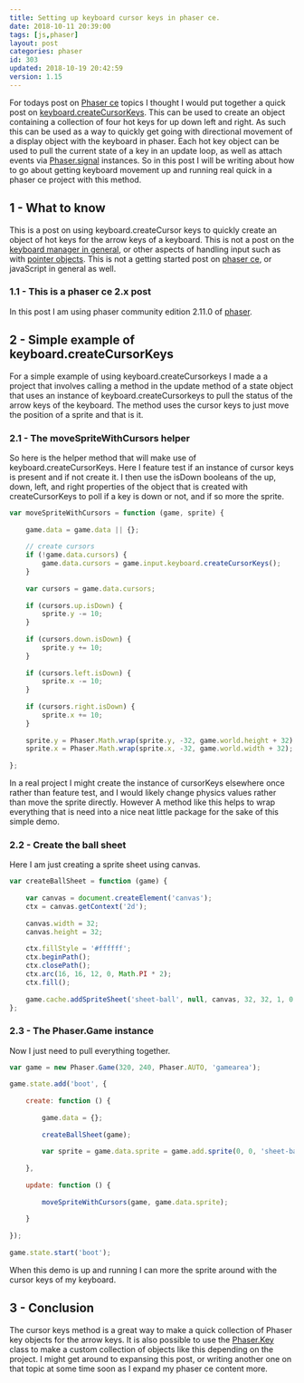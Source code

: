 ```yaml
---
title: Setting up keyboard cursor keys in phaser ce.
date: 2018-10-11 20:39:00
tags: [js,phaser]
layout: post
categories: phaser
id: 303
updated: 2018-10-19 20:42:59
version: 1.15
---
```


For todays post on [Phaser ce](https://photonstorm.github.io/phaser-ce/) topics I thought I would put together a quick post on [keyboard.createCursorKeys](https://photonstorm.github.io/phaser-ce/Phaser.Keyboard.html#createCursorKeys). This can be used to create an object containing a collection of four hot keys for up down left and right. As such this can be used as a way to quickly get going with directional movement of a display object with the keyboard in phaser. Each hot key object can be used to pull the current state of a key in an update loop, as well as attach events via [Phaser.signal](/2018/10/04/phaser-signal/) instances. So in this post I will be writing about how to go about getting keyboard movement up and running real quick in a phaser ce project with this method.

<!-- more -->

## 1 - What to know

This is a post on using keyboard.createCursor keys to quickly create an object of hot keys for the arrow keys of a keyboard. This is not a post on the [keyboard manager in general](/2017/10/13/phaser-gameobj-input-keyboard/), or other aspects of handling input such as with [pointer objects](/2017/10/17/phaser-input-pointer-objects/). This is not a getting started post on [phaser ce](/2017/10/04/phaser-getting-started/), or javaScript in general as well.

### 1.1 - This is a phaser ce 2.x post

In this post I am using phaser community edition 2.11.0 of [phaser](https://phaser.io/).

## 2 - Simple example of keyboard.createCursorKeys 

For a simple example of using keyboard.createCursorkeys I made a a project that involves calling a method in the update method of a state object that uses an instance of keyboard.createCursorkeys to pull the status of the arrow keys of the keyboard. The method uses the cursor keys to just move the position of a sprite and that is it.


### 2.1 - The moveSpriteWithCursors helper

So here is the helper method that will make use of keyboard.createCursorKeys. Here I feature test if an instance of cursor keys is present and if not create it. I then use the isDown booleans of the up, down, left, and right properties of the object that is created with createCursorKeys to poll if a key is down or not, and if so more the sprite.

```js
var moveSpriteWithCursors = function (game, sprite) {
 
    game.data = game.data || {};
 
    // create cursors
    if (!game.data.cursors) {
        game.data.cursors = game.input.keyboard.createCursorKeys();
    }
 
    var cursors = game.data.cursors;
 
    if (cursors.up.isDown) {
        sprite.y -= 10;
    }
 
    if (cursors.down.isDown) {
        sprite.y += 10;
    }
 
    if (cursors.left.isDown) {
        sprite.x -= 10;
    }
 
    if (cursors.right.isDown) {
        sprite.x += 10;
    }
 
    sprite.y = Phaser.Math.wrap(sprite.y, -32, game.world.height + 32);
    sprite.x = Phaser.Math.wrap(sprite.x, -32, game.world.width + 32);
 
};
```

In a real project I might create the instance of cursorKeys elsewhere once rather than feature test, and I would likely change physics values rather than move the sprite directly. However A method like this helps to wrap everything that is need into a nice neat little package for the sake of this simple demo.

### 2.2 - Create the ball sheet

Here I am just creating a sprite sheet using canvas.

```js
var createBallSheet = function (game) {
 
    var canvas = document.createElement('canvas');
    ctx = canvas.getContext('2d');
 
    canvas.width = 32;
    canvas.height = 32;
 
    ctx.fillStyle = '#ffffff';
    ctx.beginPath();
    ctx.closePath();
    ctx.arc(16, 16, 12, 0, Math.PI * 2);
    ctx.fill();
 
    game.cache.addSpriteSheet('sheet-ball', null, canvas, 32, 32, 1, 0, 0);
};
```

### 2.3 - The Phaser.Game instance

Now I just need to pull everything together.

```js
var game = new Phaser.Game(320, 240, Phaser.AUTO, 'gamearea');
 
game.state.add('boot', {
 
    create: function () {
 
        game.data = {};
 
        createBallSheet(game);
 
        var sprite = game.data.sprite = game.add.sprite(0, 0, 'sheet-ball');
 
    },
 
    update: function () {
 
        moveSpriteWithCursors(game, game.data.sprite);
 
    }
 
});
 
game.state.start('boot');
```

When this demo is up and running I can more the sprite around with the cursor keys of my keyboard.

## 3 - Conclusion

The cursor keys method is a great way to make a quick collection of Phaser key objects for the arrow keys. It is also possible to use the [Phaser.Key](https://photonstorm.github.io/phaser-ce/Phaser.Key.html) class to make a custom collection of objects like this depending on the project. I might get around to expansing this post, or writing another one on that topic at some time soon as I expand my phaser ce content more.
